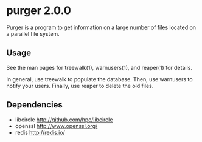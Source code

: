 purger 2.0.0
============
Purger is a program to get information on a large number of files located on a
parallel file system.

Usage
-----
See the man pages for treewalk(1), warnusers(1), and reaper(1) for details.

In general, use treewalk to populate the database. Then, use warnusers to
notify your users. Finally, use reaper to delete the old files.

Dependencies
------------
* libcircle <http://github.com/hpc/libcircle>
* openssl <http://www.openssl.org/>
* redis <http://redis.io/>
